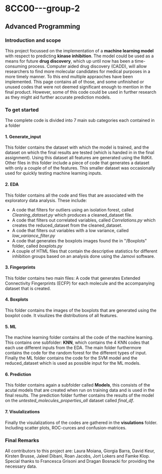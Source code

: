 # 8CC00---group-2
## Advanced Programming

### Introduction and scope
This project focussed on the implementation of a **machine learning model** with respect to predicting **kinase inhibition**. The model could be used as a means for future **drug discovery**, which up until now has been a time-consuming process. Computer aided drug discovery (CADD), will allow researchers to find more molecular candidates for medical purposes in a more timely manner. To this end multiple appraoches have been implemented. This page contains all of those, and some unfinished or unused codes that were not deemed significant enough to mention in the final product. However, some of this code could be used in further research as they might aid further accurate prediction models.

### To get started
The complete code is divided into 7 main sub categories each contained in a folder
#### 1. Generate_input
This folder contains the dataset with which the model is trained, and the dataset on which the final results are tested (which is handed in in the final assignment). Using this dataset all features are generated using the RdKit. Other files in this folder include a piece of code that  generates a dataset with only a couple of of the features. This smaller dataset was occasionally used for quickly testing machine learning inputs.

#### 2. EDA
This folder contains all the code and files that are associated with the exploratory data analysis. These include: 
- A code that filters for outliers using an isolation forest, called *Cleaning_dataset.py* which produces a cleaned_dataset file.
- A code that filters out correlated variables, called *Correlations.py* which creates the reduced_dataset from the cleaned_dataset.
- A code that filters out variables with a low variance, called *low_variance_filter.py*
- A code that generates the boxplots images found the in "/Boxplots" folder, called *boxplots.py*
- A couple of HTML files that contain the descriptive statistics for different inhibition groups based on an analysis done using the Jamovi software.

#### 3. Fingerprints
This folder contains two main files: A code that generates Extended Connectivity Fingerprints (ECFP) for each molecule and the accompanying dataset that is created.

#### 4. Boxplots
This folder contains the images of the boxplots that are generated using the boxplot code. It visulizes the distributions of all features.

#### 5. ML
The machine learning folder contains all the code of the machine learning. This contains one subfolder: **KNN**, which contains the 4 KNN codes that each use different inputs from the EDA. The main folder furthermore contains the code for the random forest for the different types of input. Finally the ML folder contains the code for the SVM model and the reduced_dataset which is used as possible input for the ML models.

#### 6. Prediction
This folder contains again a subfolder called **Models**, this consists of the acutal models that are created when run on training data and is used in the final results. The prediction folder further contains the results of the model on the *untested_molecules_properties_all* dataset called *final_df*.

#### 7. Visulalizations
Finally the visulalizations of the codes are gathered in the **visulations** folder. Including scatter plots, ROC-curces and confusion-matrices.

### Final Remarks
All contributors to this project are: Laura Moiana, Giorgia Barra, David Keur, Kirsten Brusse, Jaleel Dibani, Roan Jacobs, Jort Lokers and Famke Klop. Special thanks to Francesca Grisoni and Dragan Bosnacki for providing the necessary data.




